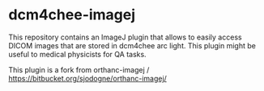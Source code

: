# dcm4chee-imagej

This repository contains an ImageJ plugin that allows to easily access
DICOM images that are stored in dcm4chee arc light. This plugin might
be useful to medical physicists for QA tasks.

This plugin is a fork from orthanc-imagej / https://bitbucket.org/sjodogne/orthanc-imagej/
